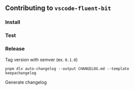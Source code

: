 ## Contributing to `vscode-fluent-bit`



### Install

### Test

### Release

Tag version with semver (ex. `0.1.0`)

```shell
pnpm dlx auto-changelog --output CHANGELOG.md --template keepachangelog
```

Generate changelog
